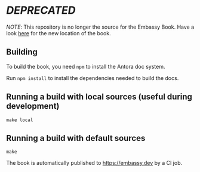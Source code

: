 # *DEPRECATED* 


*NOTE*: This repository is no longer the source for the Embassy Book. Have a look [here](https://github.com/embassy-rs/embassy/tree/main/docs) for the new location of the book.

## Building

To build the book, you need `npm` to install the Antora doc system. 

Run `npm install` to install the dependencies needed to build the docs.

## Running a build with local sources (useful during development)

```
make local
```

## Running a build with default sources

```
make
```

The book is automatically published to https://embassy.dev by a CI job.


